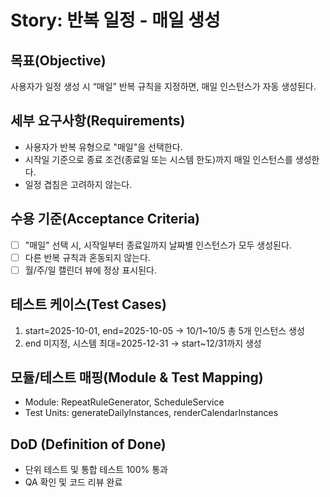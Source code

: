 # Story: 반복 일정 - 매일 생성

## 목표(Objective)

사용자가 일정 생성 시 “매일” 반복 규칙을 지정하면, 매일 인스턴스가 자동 생성된다.

## 세부 요구사항(Requirements)

- 사용자가 반복 유형으로 "매일"을 선택한다.
- 시작일 기준으로 종료 조건(종료일 또는 시스템 한도)까지 매일 인스턴스를 생성한다.
- 일정 겹침은 고려하지 않는다.

## 수용 기준(Acceptance Criteria)

- [ ] "매일" 선택 시, 시작일부터 종료일까지 날짜별 인스턴스가 모두 생성된다.
- [ ] 다른 반복 규칙과 혼동되지 않는다.
- [ ] 월/주/일 캘린더 뷰에 정상 표시된다.

## 테스트 케이스(Test Cases)

1. start=2025-10-01, end=2025-10-05 → 10/1~10/5 총 5개 인스턴스 생성
2. end 미지정, 시스템 최대=2025-12-31 → start~12/31까지 생성

## 모듈/테스트 매핑(Module & Test Mapping)

- Module: RepeatRuleGenerator, ScheduleService
- Test Units: generateDailyInstances, renderCalendarInstances

## DoD (Definition of Done)

- 단위 테스트 및 통합 테스트 100% 통과
- QA 확인 및 코드 리뷰 완료
